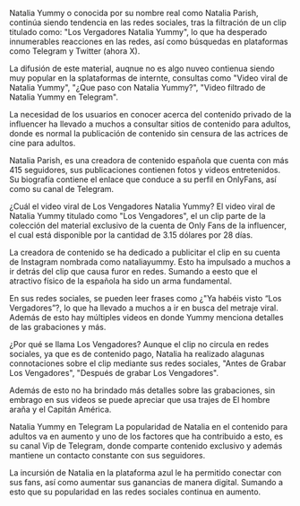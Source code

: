 Natalia Yummy o conocida por su nombre real como Natalia Parish, continúa siendo tendencia en las redes sociales, tras la filtración de un clip titulado como: "Los Vergadores Natalia Yummy", lo que ha desperado innumerables reacciones en las redes, así como búsquedas en plataformas como Telegram y Twitter (ahora X).

La difusión de este material, auqnue no es algo nuveo contienua siendo muy popular en la splataformas de internte, consultas como "Video viral de Natalia Yummy", "¿Que paso con Natalia Yummy?", "Video filtrado de Natalia Yummy en Telegram".

La necesidad de los usuarios en conocer acerca del contenido privado de la influencer ha llevado a muchos a consultar sitios de contenido para adultos, donde es normal la publicación de contenido sin censura de las actrices de cine para adultos.


Natalia Parish, es una creadora de contenido española que cuenta con más 415 seguidores, sus publicaciones contienen fotos y videos entretenidos. Su biografía contiene el enlace que conduce a su perfil en OnlyFans, así como su canal de Telegram.


¿Cuál el video viral de Los Vengadores Natalia Yummy?
El video viral de Natalia Yummy titulado como "Los Vengadores", el un clip parte de la colección del material exclusivo de la cuenta de Only Fans de la influencer, el cual está disponible por la cantidad de 3.15 dólares por 28 días.

La creadora de contenido se ha dedicado a publicitar el clip en su cuenta de Instagram nombrada como nataliayummy. Esto ha impulsado a muchos a ir detrás del clip que causa furor en redes. Sumando a eesto que el atractivo físico de la española ha sido un arma fundamental.

En sus redes sociales, se pueden leer frases como ¿"Ya habéis visto “Los Vergadores”?, lo que ha llevado a muchos a ir en busca del metraje viral. Además de esto hay múltiples videos en donde Yummy menciona detalles de las grabaciones y más.

¿Por qué se llama Los Vengadores?
Aunque el clip no circula en redes sociales, ya que es de contenido pago, Natalia ha realizado alagunas connotaciones sobre el clip mediante sus redes sociales, "Antes de Grabar Los Vengadores", "Después de grabar Los Vengadores".

Además de esto no ha brindado más detalles sobre las grabaciones, sin embrago en sus videos se puede apreciar que usa trajes de El hombre araña y el Capitán América.

Natalia Yummy en Telegram
La popularidad de Natalia en el contenido para adultos va en aumento y uno de los factores que ha contribuido a esto, es su canal Vip de Telegram, donde comparte contenido exclusivo y además mantiene un contacto constante con sus seguidores.

La incursión de Natalia en la plataforma azul le ha permitido conectar con sus fans, así como aumentar sus ganancias de manera digital. Sumando a esto que su popularidad en las redes sociales continua en aumento.
